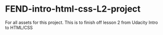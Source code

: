 # FEND-intro-html-css-L2-project
For all assets for this project.  This is to finish off lesson 2 from Udacity Intro to HTML/CSS
